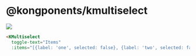 # @kongponents/kmultiselect

[![](https://img.shields.io/npm/v/@kongponents/kmultiselect.svg?style=flat-square)](https://www.npmjs.com/package/@kongponents/kmultiselect)

```html
<KMultiselect
  toggle-text="Items"
  :items="[{label: 'one', selected: false}, {label: 'two', selected: false}, {label: 'three', selected: true }]"/>
```
